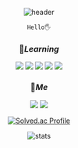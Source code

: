 
<div align="center">
  
  ![header](https://capsule-render.vercel.app/api?type=cylinder&color=0:015D84,100:062F36&height=200&section=header&text=@Seopject&fontColor=E6F3D6&fontSize=70&fontAlign=70&fontAlignY=60&animation=twinkling)

  ```
  Hello🖐
  ```
  <df/>
  
  ### 📂*Learning*
 <img src="https://img.shields.io/badge/Python-4B8BBE?style=for-the-badge&logo=Python&logoColor=FFD43B">
 <img src="https://img.shields.io/badge/Django-0C4B33?style=for-the-badge&logo=Django&logoColor=132CC0A4">
 <img src="https://img.shields.io/badge/Html-f5deb3?style=for-the-badge&logo=html5&logoColor=132CC0A4">
 <img src="https://img.shields.io/badge/CSS-00008b?style=for-the-badge&logo=css3&logoColor=132CC0A4">
 <img src="https://img.shields.io/badge/Bootstrap-e6e6fa?style=for-the-badge&logo=Bootstrap&logoColor=132CC0A4">
  
 
  
  
  ### 📂*Me*  
  <a href="https://www.instagram.com/seopject/" target="_blank"><img src="https://img.shields.io/badge/Instagram-833AB4?style=flat-square&logo=Instagram&logoColor=white"/></a>
  <a href="mailto:swork0308@gmail.com"><img src="https://img.shields.io/badge/Gmail-D44638?style=flat-square&logo=Gmail&logoColor=white&link=mailto:swork0308@gmail.com"/></a>
  
  <df/>
 
[![Solved.ac Profile](http://mazassumnida.wtf/api/v2/generate_badge?boj=seopject)](https://solved.ac/seopject/)
  
![stats](https://github-readme-stats-git-masterrstaa-rickstaa.vercel.app/api?username=Seopject&&show_icons=true&theme=cobalt)
